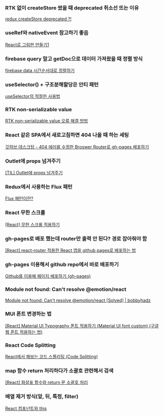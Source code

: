 ### RTK 없이 createStore 썼을 때 deprecated 취소선 뜨는 이유

[redux createStore deprecated ?!](https://velog.io/@201_steve/redux-createStore-deprecated)

### useRef와 nativeEvent 참고하기 좋음

[React로 그림판 만들기1](https://velog.io/@sweet_pumpkin/React로-그림판-만들기1)

### firebase query 말고 getDoc으로 데이터 가져왔을 때 정렬 방식

[firebase data 시간순서대로 정렬하기](https://velog.io/@owlsuri/firebase-data-시간순서대로-정렬하기)

### useSelector() + 구조분해할당은 안티 패턴

[useSelector의 적절한 사용법](https://velog.io/@arthur/useSelector의-적절한-사용법)

### RTK non-serializable value

[RTK non-serializable value 오류 해결 방법](https://velog.io/@pest95/RTK-non-serializable-value-오류-해결-방법)

### React 같은 SPA에서 새로고침하면 404 나올 때 하는 세팅

[깃허브 데스크탑 - 404 에러를 수정한 Broswer Router로 gh-pages 배포하기](https://bloodstrawberry.tistory.com/1133)

### Outlet에 props 넘겨주기

[[TIL] Outlet에 props 넘겨주기](https://velog.io/@sungho/TIL-Outlet에-props-넘겨주기)

### Redux에서 사용하는 Flux 패턴

[Flux 패턴이란?](https://velog.io/@andy0011/Flux-패턴이란)

### React 무한 스크롤

[[React] 무한 스크롤 적용하기](https://velog.io/@sjoleee_/React-무한-스크롤)

### gh-pages로 배포 했는데 router만 출력 안 된다? 경로 잡아줘야 함

[[React] react-router 적용한 React 앱을 github pages로 배포하는 법](https://medium.com/@_diana_lee/react-react-router-적용한-react-앱을-github-pages로-배포하는-법-5f6119c6a5d9)

### gh-pages 이용해서 github repo에서 바로 배포하기

[Github를 이용해 페이지 배포하기 (gh-pages)](https://inuplace.tistory.com/713)

### Module not found: Can't resolve @emotion/react

[Module not found: Can't resolve @emotion/react [Solved] | bobbyhadz](https://bobbyhadz.com/blog/react-module-not-found-cant-resolve-emotion-react)

### MUI 폰트 변경하는 법

[[React] Material UI Typography 폰트 적용하기 (Material UI font custom) (구글 웹 폰트 적용하는 법)](https://kbwplace.tistory.com/112)

### React Code Splitting

[React에서 해보는 코드 스플리팅 (Code Splitting)](https://medium.com/humanscape-tech/react에서-해보는-코드-스플리팅-code-splitting-56c9c7a1baa4)

### map 함수 return 처리하다가 소괄호 관련해서 검색

[[React] 화살표 함수와 return 문 소괄호 처리](https://jobcoding.tistory.com/105)

### 배열 제거 방식(앞, 뒤, 특정, filter)

[React 컴포넌트와 this](https://maxkim-j.github.io/posts/react-component-this/)
